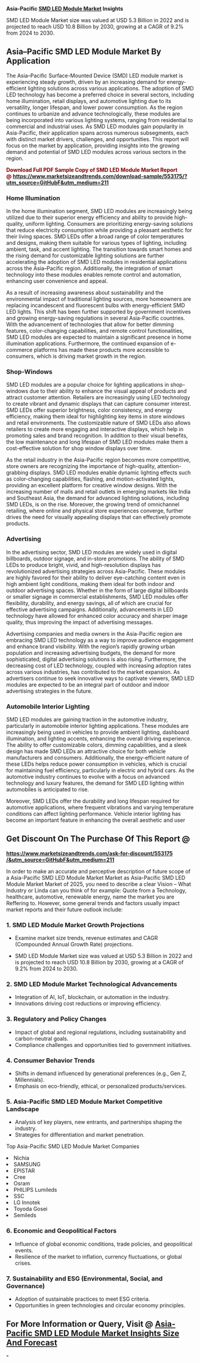 <p><strong>Asia-Pacific&nbsp;<a href=""https://www.marketsizeandtrends.com/download-sample/553175/&amp;utm_source=GitHubF&amp;utm_medium=211"">SMD LED Module Market</a> Insights</strong></p><p>SMD LED Module Market size was valued at USD 5.3 Billion in 2022 and is projected to reach USD 10.8 Billion by 2030, growing at a CAGR of 9.2% from 2024 to 2030.</p><p><h2>Asia–Pacific SMD LED Module Market By Application</h2><p>The Asia–Pacific Surface-Mounted Device (SMD) LED module market is experiencing steady growth, driven by an increasing demand for energy-efficient lighting solutions across various applications. The adoption of SMD LED technology has become a preferred choice in several sectors, including home illumination, retail displays, and automotive lighting due to its versatility, longer lifespan, and lower power consumption. As the region continues to urbanize and advance technologically, these modules are being incorporated into various lighting systems, ranging from residential to commercial and industrial uses. As SMD LED modules gain popularity in Asia-Pacific, their application spans across numerous subsegments, each with distinct market drivers, challenges, and opportunities. This report will focus on the market by application, providing insights into the growing demand and potential of SMD LED modules across various sectors in the region.<strong><p><strong><span style="color: #800000;">Download Full PDF Sample Copy of SMD LED Module Market Report @</span>&nbsp;</strong><a href="https://www.marketsizeandtrends.com/download-sample/553175/?utm_source=GitHubF&amp;utm_medium=211" target="_blank">https://www.marketsizeandtrends.com/download-sample/553175/?utm_source=GitHubF&amp;utm_medium=211</a></p></strong></p><h3>Home Illumination</h3><p>In the home illumination segment, SMD LED modules are increasingly being utilized due to their superior energy efficiency and ability to provide high-quality, uniform lighting. Consumers are prioritizing energy-saving solutions that reduce electricity consumption while providing a pleasant aesthetic for their living spaces. SMD LEDs offer a broad range of color temperatures and designs, making them suitable for various types of lighting, including ambient, task, and accent lighting. The transition towards smart homes and the rising demand for customizable lighting solutions are further accelerating the adoption of SMD LED modules in residential applications across the Asia–Pacific region. Additionally, the integration of smart technology into these modules enables remote control and automation, enhancing user convenience and appeal.<p>As a result of increasing awareness about sustainability and the environmental impact of traditional lighting sources, more homeowners are replacing incandescent and fluorescent bulbs with energy-efficient SMD LED lights. This shift has been further supported by government incentives and growing energy-saving regulations in several Asia-Pacific countries. With the advancement of technologies that allow for better dimming features, color-changing capabilities, and remote control functionalities, SMD LED modules are expected to maintain a significant presence in home illumination applications. Furthermore, the continued expansion of e-commerce platforms has made these products more accessible to consumers, which is driving market growth in the region.</p><h3>Shop-Windows</h3><p>SMD LED modules are a popular choice for lighting applications in shop-windows due to their ability to enhance the visual appeal of products and attract customer attention. Retailers are increasingly using LED technology to create vibrant and dynamic displays that can capture consumer interest. SMD LEDs offer superior brightness, color consistency, and energy efficiency, making them ideal for highlighting key items in store windows and retail environments. The customizable nature of SMD LEDs also allows retailers to create more engaging and interactive displays, which help in promoting sales and brand recognition. In addition to their visual benefits, the low maintenance and long lifespan of SMD LED modules make them a cost-effective solution for shop window displays over time.<p>As the retail industry in the Asia-Pacific region becomes more competitive, store owners are recognizing the importance of high-quality, attention-grabbing displays. SMD LED modules enable dynamic lighting effects such as color-changing capabilities, flashing, and motion-activated lights, providing an excellent platform for creative window designs. With the increasing number of malls and retail outlets in emerging markets like India and Southeast Asia, the demand for advanced lighting solutions, including SMD LEDs, is on the rise. Moreover, the growing trend of omnichannel retailing, where online and physical store experiences converge, further drives the need for visually appealing displays that can effectively promote products.</p><h3>Advertising</h3><p>In the advertising sector, SMD LED modules are widely used in digital billboards, outdoor signage, and in-store promotions. The ability of SMD LEDs to produce bright, vivid, and high-resolution displays has revolutionized advertising strategies across Asia-Pacific. These modules are highly favored for their ability to deliver eye-catching content even in high ambient light conditions, making them ideal for both indoor and outdoor advertising spaces. Whether in the form of large digital billboards or smaller signage in commercial establishments, SMD LED modules offer flexibility, durability, and energy savings, all of which are crucial for effective advertising campaigns. Additionally, advancements in LED technology have allowed for enhanced color accuracy and sharper image quality, thus improving the impact of advertising messages.<p>Advertising companies and media owners in the Asia-Pacific region are embracing SMD LED technology as a way to improve audience engagement and enhance brand visibility. With the region’s rapidly growing urban population and increasing advertising budgets, the demand for more sophisticated, digital advertising solutions is also rising. Furthermore, the decreasing cost of LED technology, coupled with increasing adoption rates across various industries, has contributed to the market expansion. As advertisers continue to seek innovative ways to captivate viewers, SMD LED modules are expected to be an integral part of outdoor and indoor advertising strategies in the future.</p><h3>Automobile Interior Lighting</h3><p>SMD LED modules are gaining traction in the automotive industry, particularly in automobile interior lighting applications. These modules are increasingly being used in vehicles to provide ambient lighting, dashboard illumination, and lighting accents, enhancing the overall driving experience. The ability to offer customizable colors, dimming capabilities, and a sleek design has made SMD LEDs an attractive choice for both vehicle manufacturers and consumers. Additionally, the energy-efficient nature of these LEDs helps reduce power consumption in vehicles, which is crucial for maintaining fuel efficiency, particularly in electric and hybrid cars. As the automotive industry continues to evolve with a focus on advanced technology and luxury features, the demand for SMD LED lighting within automobiles is anticipated to rise.<p>Moreover, SMD LEDs offer the durability and long lifespan required for automotive applications, where frequent vibrations and varying temperature conditions can affect lighting performance. Vehicle interior lighting has become an important feature in enhancing the overall aesthetic and user</p><h2><strong>Get Discount On The Purchase Of This Report @&nbsp;</strong></h2><p><strong><a href=""https://www.marketsizeandtrends.com/ask-for-discount/553175/&amp;utm_source=GitHubF&amp;utm_medium=211"" target=""_blank"">https://www.marketsizeandtrends.com/ask-for-discount/553175<br />/&amp;utm_source=GitHubF&amp;utm_medium=211</a></strong></p><p>In order to make an accurate and perceptive description of future scope of a Asia-Pacific&nbsp;SMD LED Module Market Market as Asia-Pacific&nbsp;SMD LED Module Market Market of 2025, you need to describe a clear Vision &ndash; What Industry or Linda can you think of for example: Quote from a Technology, healthcare, automotive, renewable energy, name the market you are Reffering to. However, some general trends and factors usually impact market reports and their future outlook include:</p><h3>1.&nbsp;<strong>SMD LED Module Market Growth Projections</strong></h3><ul><li>Examine market size trends, revenue estimates and CAGR (Compounded Annual Growth Rate) projections.</li><li><p>SMD LED Module Market size was valued at USD 5.3 Billion in 2022 and is projected to reach USD 10.8 Billion by 2030, growing at a CAGR of 9.2% from 2024 to 2030.</p></li></ul><h3>2.&nbsp;<strong>SMD LED Module Market Technological Advancements</strong></h3><ul><li>Integration of AI, IoT, blockchain, or automation in the industry.</li><li>Innovations driving cost reductions or improving efficiency.</li></ul><h3>3.&nbsp;<strong>Regulatory and Policy Changes</strong></h3><ul><li>Impact of global and regional regulations, including sustainability and carbon-neutral goals.</li><li>Compliance challenges and opportunities tied to government initiatives.</li></ul><h3>4.&nbsp;<strong>Consumer Behavior Trends</strong></h3><ul><li>Shifts in demand influenced by generational preferences (e.g., Gen Z, Millennials).</li><li>Emphasis on eco-friendly, ethical, or personalized products/services.</li></ul><h3>5.&nbsp;<strong>Asia-Pacific SMD LED Module Market Competitive Landscape</strong></h3><ul><li>Analysis of key players, new entrants, and partnerships shaping the industry.</li><li>Strategies for differentiation and market penetration.</li></ul><p data-pm-slice=""1 1 []"">Top Asia-Pacific SMD LED Module Market Companies</p><div data-test-id=""""><p><li>Nichia</li><li> SAMSUNG</li><li> EPISTAR</li><li> Cree</li><li> Osram</li><li> PHILIPS Lumileds</li><li> SSC</li><li> LG Innotek</li><li> Toyoda Gosei</li><li> Semileds</li></p></div><h3>6.&nbsp;<strong>Economic and Geopolitical Factors</strong></h3><ul><li>Influence of global economic conditions, trade policies, and geopolitical events.</li><li>Resilience of the market to inflation, currency fluctuations, or global crises.</li></ul><h3>7.&nbsp;<strong>Sustainability and ESG (Environmental, Social, and Governance)</strong></h3><ul><li>Adoption of sustainable practices to meet ESG criteria.</li><li>Opportunities in green technologies and circular economy principles.</li></ul><h2><strong>For More Information or Query, Visit @&nbsp;</strong><a href=""https://www.verifiedmarketreports.com/product/smd-led-module-market-size-and-forecast/"" target=""_blank"">Asia-Pacific SMD LED Module Market Insights Size And Forecast</a></h2>"
